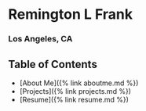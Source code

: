 # Remington L Frank
### Los Angeles, CA

## Table of Contents

* [About Me]({%  link aboutme.md %})
* [Projects]({% link projects.md %})
* [Resume]({% link resume.md %})
